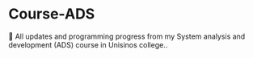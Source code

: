 # Course-ADS
👾 All updates and programming progress from my System analysis and development (ADS) course in Unisinos college..
